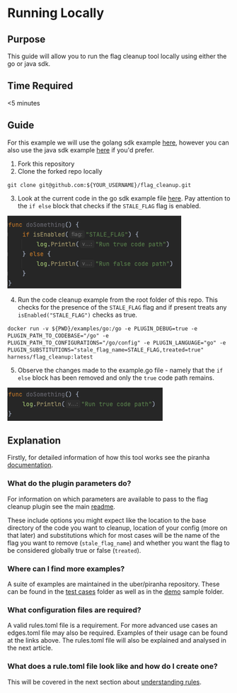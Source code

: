 # Running Locally

## Purpose
This guide will allow you to run the flag cleanup tool locally using either the go or java sdk.

## Time Required
<5 minutes 

## Guide
For this example we will use the golang sdk example [here](../examples/go), however you can also use the java sdk example [here](../examples/java) if you'd prefer.

1. Fork this repository
2. Clone the forked repo locally

```
git clone git@github.com:${YOUR_USERNAME}/flag_cleanup.git
```
3. Look at the current code in the go sdk example file [here](../examples/go/example.go). Pay attention to the `if else` block that checks if the `STALE_FLAG` flag is enabled.

![Before](./images/before.png "Before")

4. Run the code cleanup example from the root folder of this repo. This checks for the presence of the `STALE_FLAG` flag and if present treats any `isEnabled("STALE_FLAG")` checks as true.

```shell
docker run -v ${PWD}/examples/go:/go -e PLUGIN_DEBUG=true -e PLUGIN_PATH_TO_CODEBASE="/go" -e PLUGIN_PATH_TO_CONFIGURATIONS="/go/config" -e PLUGIN_LANGUAGE="go" -e PLUGIN_SUBSTITUTIONS="stale_flag_name=STALE_FLAG,treated=true" harness/flag_cleanup:latest
```

5. Observe the changes made to the example.go file - namely that the `if else` block has been removed and only the `true` code path remains. 

![After](./images/after.png "After")

## Explanation
Firstly, for detailed information of how this tool works see the piranha [documentation](https://github.com/uber/piranha/blob/master/POLYGLOT_README.md).

### What do the plugin parameters do?
For information on which parameters are available to pass to the flag cleanup plugin see the main [readme](../README.md#parameters). 

These include options you might expect like the location to the base directory of the code you want to cleanup, location of your config (more on that later) and substitutions which for most cases will be the name of the flag you want to remove (`stale_flag_name`) and whether you want the flag to be considered globally true or false (`treated`).

### Where can I find more examples?
A suite of examples are maintained in the uber/piranha repository. These can be found in the [test cases](https://github.com/uber/piranha/tree/master/test-resources) folder as well as in the [demo](https://github.com/uber/piranha/tree/master/demo) sample folder. 

### What configuration files are required?
A valid rules.toml file is a requirement. For more advanced use cases an edges.toml file may also be required. Examples of their usage can be found at the links above. The rules.toml file will also be explained and analysed in the next article.

### What does a rule.toml file look like and how do I create one?
This will be covered in the next section about [understanding rules](./2_understanding_rules.md).
